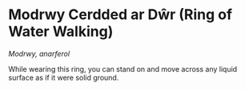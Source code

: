 # Modrwy Cerdded ar Dŵr (Ring of Water Walking)

*Modrwy, anarferol*

While wearing this ring, you can stand on and move across any liquid surface as if it were solid ground.